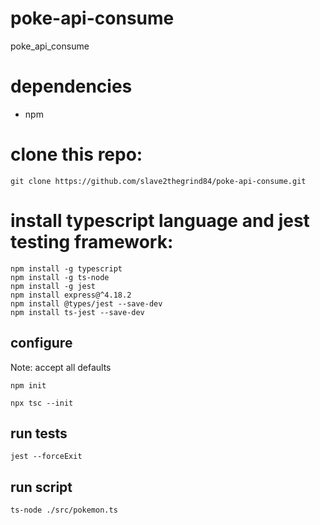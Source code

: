 # poke-api-consume
poke_api_consume

# dependencies
- npm


# clone this repo:

```
git clone https://github.com/slave2thegrind84/poke-api-consume.git
```

# install typescript language and jest testing framework:

```
npm install -g typescript
npm install -g ts-node
npm install -g jest
npm install express@^4.18.2
npm install @types/jest --save-dev
npm install ts-jest --save-dev
```
## configure
Note: accept all defaults
```
npm init
```
```
npx tsc --init
```

## run tests
```
jest --forceExit
```

## run script
`ts-node ./src/pokemon.ts`

